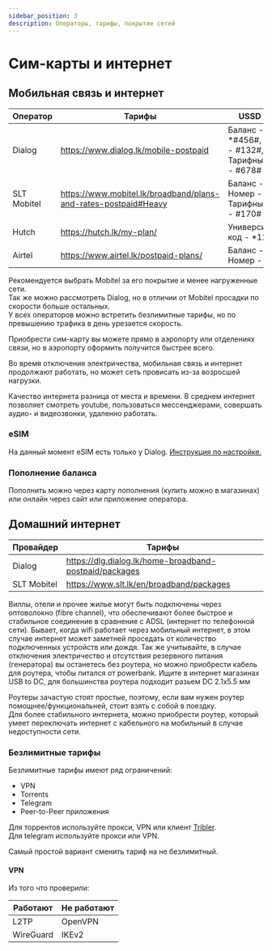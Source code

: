 ```yaml
---
sidebar_position: 3
description: Операторы, тарифы, покрытие сетей
---
```


# Сим-карты и интернет

## Мобильная связь и интернет

| Оператор    | Тарифы                                                            | USSD коды                                              |
| ----------- | ----------------------------------------------------------------- | ------------------------------------------------------ |
| Dialog      | <https://www.dialog.lk/mobile-postpaid>                           | Баланс - \*#456#, Номер - #132#, Тарифный план - #678# |
| SLT Mobitel | <https://www.mobitel.lk/broadband/plans-and-rates-postpaid#Heavy> | Баланс - \*100#, Номер - #132#, Тарифный план - #170#  |
| Hutch       | <https://hutch.lk/my-plan/>                                       | Универсиальный код - \*123#                            |
| Airtel      | <https://www.airtel.lk/postpaid-plans/>                           | Баланс - \*550#, Номер - \*11#                         |

Рекомендуется выбрать Mobitel за его покрытие и менее нагруженные сети.  
Так же можно рассмотреть Dialog, но в отличии от Mobitel просадки по скорости больше остальных.  
У всех операторов можно встретить безлимитные тарифы, но по превышению трафика в день урезается скорость.  

Приобрести сим-карту вы можете прямо в аэропорту или отделениях связи, но в аэропорту оформить получится быстрее всего.

Во время отключения электричества, мобильная связь и интернет продолжают работать, но может сеть провисать из-за возросшей нагрузки.  

Качество интернета разница от места и времени. В среднем интернет позволяет смотреть youtube, пользоваться мессенджерами, совершать аудио- и видеозвонки, удаленно работать.

### eSIM

На данный момент eSIM есть только у Dialog. [Инструкция по настройке.](https://www.dialog.lk/esim)

### Пополнение баланса

Пополнить можно через карту пополнения (купить можно в магазинах) или онлайн через сайт или приложение оператора.

## Домашний интернет

| Провайдер   | Тарифы                                                   |
| ----------- | -------------------------------------------------------- |
| Dialog      | <https://dlg.dialog.lk/home-broadband-postpaid/packages> |
| SLT Mobitel | <https://www.slt.lk/en/broadband/packages>               |

Виллы, отели и прочее жилье могут быть подключены через оптоволокно (fibre channel), что обеспечивают более быстрое и стабильное соединение в сравнение с ADSL (интернет по телефонной сети). Бывает, когда wifi работает через мобильный интернет, в этом случае интернет может заметней проседать от количество подключенных устройств или дождя. Так же учитывайте, в случае отключения электричество и отсутствия резервного питания (генератора) вы останетесь без роутера, но можно приобрести кабель для роутера, чтобы питался от powerbank. Ищите в интернет магазинах USB to DC, для большинства роутера подходит разьем DC 2.1х5.5 мм

Роутеры зачастую стоят простые, поэтому, если вам нужен роутер помощнее/функциональней, стоит взять с собой в поездку.  
Для более стабильного интернета, можно приобрести роутер, который умеет переключать интернет с кабельного на мобильный в случае недоступности сети.

### Безлимитные тарифы

Безлимитные тарифы имеют ряд ограничений:

- VPN
- Torrents
- Telegram
- Peer-to-Peer приложения

Для торрентов используйте прокси, VPN или клиент [Tribler](https://www.tribler.org/).  
Для telegram используйте прокси или VPN.

Самый простой вариант сменить тариф на не безлимитный.

#### VPN

Из того что проверили:

| Работают  | Не работают |
| --------- | ----------- |
| L2TP      | OpenVPN     |
| WireGuard | IKEv2       |

